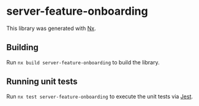 # server-feature-onboarding

This library was generated with [Nx](https://nx.dev).

## Building

Run `nx build server-feature-onboarding` to build the library.

## Running unit tests

Run `nx test server-feature-onboarding` to execute the unit tests via [Jest](https://jestjs.io).

